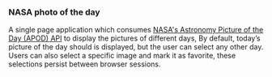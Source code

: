 ### NASA photo of the day

A single page application which consumes ​[NASA's Astronomy Picture of the Day (APOD) API​]() to display the pictures of different days, By default, today’s picture of the day should is displayed, but the user can select any other day. Users can also select a specific image and mark it as favorite, these selections persist between browser sessions.
